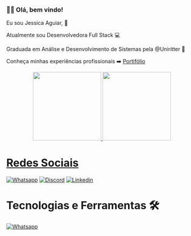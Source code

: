 ### 👧🏾 Olá, bem vindo!

Eu sou Jessica Aguiar, 🤩

Atualmente sou Desenvolvedora Full Stack  💻

Graduada em Análise e Desenvolvimento de Sistemas pela @Uniritter 📗

Conheça minhas experiências profissionais ➡️ <a href="https://jessicaagrs.github.io/portifolio/" target="_blank">Portifólio</a>

<div align = "center">
  <a href="https://github.com/jessicaagrs">
  <img height="180em" src="https://github-readme-stats.vercel.app/api?username=jessicaagrs&show_icons=true&theme=dracula&include_all_commits=true&count_private=true"/>
  <img height="180em" src="https://github-readme-stats.vercel.app/api/top-langs/?username=jessicaagrs&layout=compact&langs_count=7&theme=dracula"/>
</div>

  # Redes Sociais
  
  [![Whatsapp](https://img.shields.io/badge/WhatsApp-25D366?style=for-the-badge&logo=whatsapp&logoColor=white)](https://api.whatsapp.com/send?phone=555194252048)
  [![Discord](https://img.shields.io/badge/Discord-7289DA?style=for-the-badge&logo=discord&logoColor=white)](https://discord.com/channels/@JessicaAguiar#1868)
  [![Linkedin](https://img.shields.io/badge/LinkedIn-0077B5?style=for-the-badge&logo=linkedin&logoColor=white)](https://www.linkedin.com/in/jessicaag-rs/)
 
  
  # Tecnologias e Ferramentas 🛠️

 [![Whatsapp](https://img.shields.io/badge/MongoDB-%234ea94b.svg?style=for-the-badge&logo=mongodb&logoColor=white)](https://api.whatsapp.com/send?phone=555194252048)


